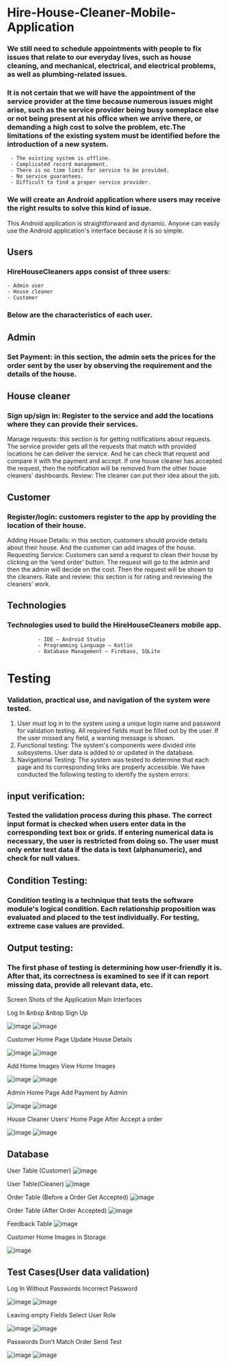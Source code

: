 # Hire-House-Cleaner-Mobile-Application


### We still need to schedule appointments with people to fix issues that relate to our everyday lives, such as house cleaning, and mechanical, electrical, and electrical problems, as well as plumbing-related issues.
### It is not certain that we will have the appointment of the service provider at the time because numerous issues might arise, such as the service provider being busy someplace else or not being present at his office when we arrive there, or demanding a high cost to solve the problem, etc.The limitations of the existing system must be identified before the introduction of a new system.
     - The existing system is offline.
     - Complicated record management.
     - There is no time limit for service to be provided.
     - No service guarantees.
     - Difficult to find a proper service provider.

### We will create an Android application where users may receive the right results to solve this kind of issue.
This Android application is straightforward and dynamic. Anyone can easily use the Android application's interface because it is so simple.


## Users
### HireHouseCleaners apps consist of three users:
    - Admin user
    - House cleaner
    - Customer
    
 ### Below are the characteristics of each user.
 
 ## Admin
### Set Payment: in this section, the admin sets the prices for the order sent by the user by observing the requirement and the details of the house.

## House cleaner
### Sign up/sign in: Register to the service and add the locations where they can provide their services.
Manage requests: this section is for getting notifications about requests. The service provider gets all the requests that match with provided locations he can deliver the service. And he can check that request and compare it with the payment and accept. If one house cleaner has accepted the request, then the notification will be removed from the other house cleaners’ dashboards.
Review: The cleaner can put their idea about the job.

## Customer
### Register/login: customers register to the app by providing the location of their house.
Adding House Details: in this section, customers should provide details about their house. And the customer can add images of the house.
Requesting Service: Customers can send a request to clean their house by clicking on the ‘send order’ button. The request will go to the admin and then the admin will decide on the cost. Then the request will be shown to the cleaners.
Rate and review: this section is for rating and reviewing the cleaners’ work.

## Technologies
### Technologies used to build the HireHouseCleaners mobile app.
              - IDE – Android Studio
              - Programming Language – Kotlin
              - Database Management – Firebase, SQLite

# Testing
### Validation, practical use, and navigation of the system were tested.
1. User must log in to the system using a unique login name and password for validation testing. All required fields must be filled out by the user. If the user missed any field, a warning message is shown.
2. Functional testing: The system's components were divided into subsystems. User data is added to or updated in the database.
3. Navigational Testing: The system was tested to determine that each page and its corresponding links are properly accessible.
We have conducted the following testing to identify the system errors:

## input verification:
### Tested the validation process during this phase. The correct input format is checked when users enter data in the corresponding text box or grids. If entering numerical data is necessary, the user is restricted from doing so. The user must only enter text data if the data is text (alphanumeric), and check for null values.
## Condition Testing:
### Condition testing is a technique that tests the software module's logical condition. Each relationship proposition was evaluated and placed to the test individually. For testing, extreme case values are provided.
## Output testing: 
### The first phase of testing is determining how user-friendly it is. After that, its correctness is examined to see if it can report missing data, provide all relevant data, etc.


Screen Shots of the Application
Main Interfaces

Log In &nbsp &nbsp  Sign Up

![image](https://user-images.githubusercontent.com/73273550/201736026-45f7ff4d-c075-42ae-958f-b0ad6342140f.png)    ![image](https://user-images.githubusercontent.com/73273550/201736067-46aedde1-0b4a-42c2-9a0d-dae0e9ecfb14.png)





Customer Home Page				                                                          		Update House Details

![image](https://user-images.githubusercontent.com/73273550/201736448-36409a9e-ed45-4ef2-b5a6-00972a356bd4.png)    ![image](https://user-images.githubusercontent.com/73273550/201736513-9644fda0-0cb1-4c58-8dbd-863ae53e2398.png)





Add Home Images	                  View Home Images


![image](https://user-images.githubusercontent.com/73273550/201736586-5ac43174-480c-4553-b2e3-e3bbf0b002ee.png)    ![image](https://user-images.githubusercontent.com/73273550/201736615-084d1c7e-7441-4d07-8a7e-cd298d20491c.png)



Admin Home Page	                   Add Payment by Admin

![image](https://user-images.githubusercontent.com/73273550/201736704-2d5fe7d0-6819-4974-867c-54a6cbe4f338.png)     ![image](https://user-images.githubusercontent.com/73273550/201736747-eba5f89b-07ba-4c5e-8ee4-ad4d2367b5b8.png)





House Cleaner Users’ Home Page	After Accept a order

![image](https://user-images.githubusercontent.com/73273550/201736825-653e99e2-2c6c-4430-949b-d8d2f262566c.png)      ![image](https://user-images.githubusercontent.com/73273550/201736850-27111d55-f4a1-4b66-b46e-5834e051bbdd.png)




## Database
User Table (Customer)
![image](https://user-images.githubusercontent.com/73273550/201736942-53eab73e-8a79-4eb1-80b8-bb35e1439635.png)


User Table(Cleaner)
![image](https://user-images.githubusercontent.com/73273550/201736964-905cbf68-ef87-47c9-bcfd-0c689651d000.png)


Order Table (Before a Order Get Accepted)
![image](https://user-images.githubusercontent.com/73273550/201736993-ed4bc166-2074-4e98-ae98-499bd35b9b1b.png)


Order Table (After Order Accepted)
![image](https://user-images.githubusercontent.com/73273550/201737031-9b261ceb-f291-4b77-a5d8-f6f10ae01b13.png)



Feedback Table
![image](https://user-images.githubusercontent.com/73273550/201737062-87e4fc12-146b-4b8e-a55b-786c1a6fe8b6.png)


Customer Home Images in Storage 

![image](https://user-images.githubusercontent.com/73273550/201737120-cfc35101-133e-4b1d-ba4e-2ad6436787eb.png)






## Test Cases(User data validation)
Log In Without Passwords	                 Incorrect Password

![image](https://user-images.githubusercontent.com/73273550/201737262-b9db9269-e60b-4395-b285-f9a5833c6f56.png)    ![image](https://user-images.githubusercontent.com/73273550/201737298-47790ba0-cedb-4b0a-862e-b84fab3ae9dd.png)




Leaving empty Fields	Select User Role

![image](https://user-images.githubusercontent.com/73273550/201737343-78822045-bf02-4ae6-bd79-cb466f1de7fe.png)     ![image](https://user-images.githubusercontent.com/73273550/201737372-ea5d7ef6-bc5f-47e0-a1dc-a5cde5c9af6b.png)


Passwords Don’t Match	                     Order Send Test


![image](https://user-images.githubusercontent.com/73273550/201737416-a65d67f9-3fec-4908-9adb-d2858da7451c.png)      ![image](https://user-images.githubusercontent.com/73273550/201737428-ec01f8ec-d487-4886-b19d-c356bd5bf920.png)



























